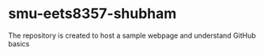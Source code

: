 # smu-eets8357-shubham
The repository is created to host a sample webpage and understand GitHub basics
